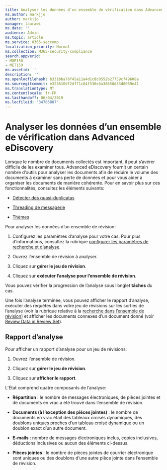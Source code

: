 ```yaml
---
title: Analyser les données d’un ensemble de vérification dans Advanced eDiscovery
ms.author: markjjo
author: markjjo
manager: laurawi
ms.date: ''
audience: Admin
ms.topic: article
ms.service: O365-seccomp
localization_priority: Normal
ms.collection: M365-security-compliance
search.appverid:
- MOE150
- MET150
ms.assetid: ''
description: ''
ms.openlocfilehash: b331bba76f45a11a4d1c8c0552b27759cf49608a
ms.sourcegitcommit: e323610df2df71c84f536e8a38650d33d8069e41
ms.translationtype: MT
ms.contentlocale: fr-FR
ms.lasthandoff: 06/04/2019
ms.locfileid: "34703807"
---
```

# <a name="analyze-data-in-a-review-set-in-advanced-ediscovery"></a>Analyser les données d’un ensemble de vérification dans Advanced eDiscovery

Lorsque le nombre de documents collectés est important, il peut s’avérer difficile de les examiner tous. Advanced eDiscovery fournit un certain nombre d’outils pour analyser les documents afin de réduire le volume des documents à examiner sans perte de données et pour vous aider à organiser les documents de manière cohérente. Pour en savoir plus sur ces fonctionnalités, consultez les éléments suivants:

- [Détecter des quasi-duplicatas](near-duplicates.md)

- [Threading de messagerie](email-threading.md)

- [Thèmes](themes.md)

Pour analyser les données d’un ensemble de révision:

1. Configurez les paramètres d’analyse pour votre cas. Pour plus d’informations, consultez la rubrique [configurer les paramètres de recherche et d’analyse](configure-search-analytics-settings.md).

2. Ouvrez l’ensemble de révision à analyser.

3. Cliquez sur **gérer le jeu de révision**.

4. Cliquez sur **exécuter l’analyse pour l’ensemble de révision**.

Vous pouvez vérifier la progression de l’analyse sous l’onglet **tâches** du cas.

 Une fois l’analyse terminée, vous pouvez afficher le rapport d’analyse, exécuter des requêtes dans votre jeu de révisions sur les sorties de l’analyse (voir la rubrique relative à la [recherche dans l’ensemble de révision](review-set-search.md)) et afficher les documents connexes d’un document donné (voir [Review Data in Review Set](reviewing-data-in-review-set.md)).

## <a name="analytics-report"></a>Rapport d’analyse

Pour afficher un rapport d’analyse pour un jeu de révisions:

1. Ouvrez l’ensemble de révision.

2. Cliquez sur **gérer le jeu de révision**.

3. Cliquez sur **afficher le rapport**.

L’État comprend quatre composants de l’analyse:

- **Répartition** : le nombre de messages électroniques, de pièces jointes et de documents en vrac a été trouvé dans l’ensemble de révision.

- **Documents (à l’exception des pièces jointes)** : le nombre de documents en vrac était des tableaux croisés dynamiques, des doublons uniques proches d’un tableau croisé dynamique ou un doublon exact d’un autre document.

- **E-mails** : nombre de messages électroniques inclus, copies inclusives, déductions inclusives ou aucun des éléments ci-dessus.

- **Pièces jointes** : le nombre de pièces jointes de courrier électronique sont uniques ou des doublons d’une autre pièce jointe dans l’ensemble de révision.